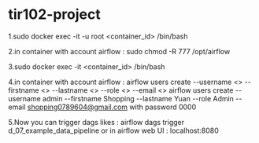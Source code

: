 # tir102-project

1.sudo docker exec -it -u root <container_id> /bin/bash

2.in container with account airflow : 
sudo chmod -R 777 /opt/airflow

3.sudo docker exec -it <container_id> /bin/bash

4.in container with account airflow : 
airflow users create --username <> --firstname <> --lastname <> --role <> --email <>
<EX>
airflow users create --username admin --firstname Shopping --lastname Yuan --role Admin --email shopping0789604@gmail.com
with password 0000



<!-- if start airflow on multiple container run:
nohup airflow scheduler > /opt/airflow/airflow-scheduler.log 2>&1 & -->

5.Now you can trigger dags likes :
airflow dags trigger d_07_example_data_pipeline
or in airflow web UI : localhost:8080

